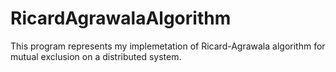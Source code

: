 # RicardAgrawalaAlgorithm

This program represents my implemetation of Ricard-Agrawala algorithm for mutual exclusion on a distributed system.
